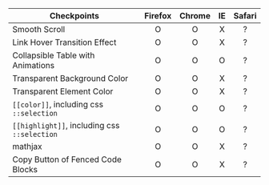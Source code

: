 | Checkpoints                                     | Firefox  | Chrome    | IE      | Safari     |
|-------------------------------------------------|:--------:|:---------:|:-------:|:----------:|
| Smooth Scroll                                   | O        | O         | X       | ?          |
| Link Hover Transition Effect                    | O        | O         | X       | ?          |
| Collapsible Table with Animations               | O        | O         | O       | ?          |
| Transparent Background Color                    | O        | O         | X       | ?          |
| Transparent Element Color                       | O        | O         | X       | ?          |
| `[[color]]`, including css `::selection`        | O        | O         | O       | ?          |
| `[[highlight]]`, including css `::selection`    | O        | O         | O       | ?          |
| mathjax                                         | O        | O         | X       | ?          |
| Copy Button of Fenced Code Blocks               | O        | O         | X       | ?          |